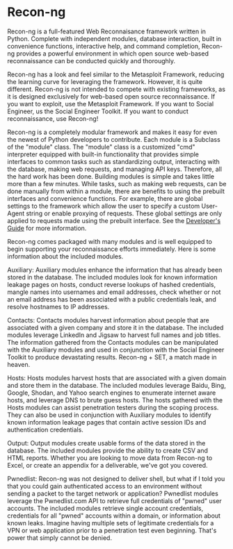 # Recon-ng

Recon-ng is a full-featured Web Reconnaisance framework written in Python. Complete with independent modules, database interaction, built in convenience functions, interactive help, and command completion, Recon-ng provides a powerful environment in which open source web-based reconnaissance can be conducted quickly and thoroughly.

Recon-ng has a look and feel similar to the Metasploit Framework, reducing the learning curve for leveraging the framework. However, it is quite different. Recon-ng is not intended to compete with existing frameworks, as it is designed exclusively for web-based open source reconnaissance. If you want to exploit, use the Metasploit Framework. If you want to Social Engineer, us the Social Engineer Toolkit. If you want to conduct reconnaissance, use Recon-ng!

Recon-ng is a completely modular framework and makes it easy for even the newest of Python developers to contribute. Each module is a Subclass of the "module" class. The "module" class is a customized "cmd" interpreter equipped with built-in functionality that provides simple interfaces to common tasks such as standardizing output, interacting with the database, making web requests, and managing API keys. Therefore, all the hard work has been done. Building modules is simple and takes little more than a few minutes. While tasks, such as making web requests, can be done manually from within a module, there are benefits to using the prebuilt interfaces and convenience functions. For example, there are global settings to the framework which allow the user to specify a custom User-Agent string or enable proxying of requests. These global settings are only applied to requests made using the prebuilt interface. See the [Developer's Guide][dg] for more information.

[dg]: https://bitbucket.org/LaNMaSteR53/recon-ng/wiki/Home "Developer's Guide"

Recon-ng comes packaged with many modules and is well equipped to begin supporting your reconnaissance efforts immediately. Here is some information about the included modules.

Auxiliary:
Auxiliary modules enhance the information that has already been stored in the database. The included modules look for known information leakage pages on hosts, conduct reverse lookups of hashed credentials, mangle names into usernames and email addresses, check whether or not an email address has been associated with a public credentials leak, and resolve hostnames to IP addresses.

Contacts:
Contacts modules harvest information about people that are associated with a given company and store it in the database. The included modules leverage LinkedIn and Jigsaw to harvest full names and job titles. The information gathered from the Contacts modules can be manipulated with the Auxiliary modules and used in conjunction with the Social Engineer Toolkit to produce devastating results. Recon-ng + SET, a match made in heaven.

Hosts:
Hosts modules harvest hosts that are associated with a given domain and store them in the database. The included modules leverage Baidu, Bing, Google, Shodan, and Yahoo search engines to enumerate internet aware hosts, and leverage DNS to brute guess hosts. The hosts gathered with the Hosts modules can assist penetration testers during the scoping process. They can also be used in conjunction with Auxiliary modules to identify known information leakage pages that contain active session IDs and authentication credentials.

Output:
Output modules create usable forms of the data stored in the database. The included modules provide the ability to create CSV and HTML reports. Whether you are looking to move data from Recon-ng to Excel, or create an appendix for a deliverable, we've got you covered.

Pwnedlist:
Recon-ng was not designed to deliver shell, but what if I told you that you could gain authenticated access to an environment without sending a packet to the target network or application? Pwnedlist modules leverage the Pwnedlist.com API to retrieve full credentials of "pwned" user accounts. The included modules retrieve single account credentials, credentials for all "pwned" accounts within a domain, or information about known leaks. Imagine having multiple sets of legitimate credentials for a VPN or web application prior to a penetration test even beginning. That's power that simply cannot be denied.